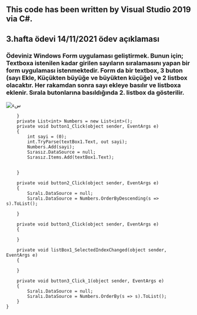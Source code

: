 <h2>This code has been written by Visual Studio 2019 via C#.</h2>

<h2>3.hafta ödevi 14/11/2021 ödev açıklaması</h2><h3>Ödeviniz Windows Form uygulaması geliştirmek. Bunun için; Textboxa istenilen kadar girilen sayıların sıralamasını yapan bir form uygulaması istenmektedir. Form da bir textbox, 3 buton (sayı Ekle, Küçükten büyüğe ve büyükten küçüğe) ve 2 listbox olacaktır. Her rakamdan sonra sayı ekleye basılır ve listboxa eklenir. Sırala butonlarına basıldığında 2. listbox da gösterilir.</h3>

![سء](https://user-images.githubusercontent.com/76546216/137386869-87f514bd-15ac-4e71-aadf-72f135cb7578.PNG)




        }
        private List<int> Numbers = new List<int>();
        private void button1_Click(object sender, EventArgs e)
        {
            int sayi = (0);
            int.TryParse(textBox1.Text, out sayi);
            Numbers.Add(sayi);
            Sırasız.DataSource = null;
            Sırasız.Items.Add(textBox1.Text);


        }

        private void button2_Click(object sender, EventArgs e)
        {
            Sıralı.DataSource = null;
            Sıralı.DataSource = Numbers.OrderByDescending(s => s).ToList();
        
        }

        private void button3_Click(object sender, EventArgs e)
        {
            
        }

        private void listBox1_SelectedIndexChanged(object sender, EventArgs e)
        {

        }

        private void button3_Click_1(object sender, EventArgs e)
        {
            Sıralı.DataSource = null;
            Sıralı.DataSource = Numbers.OrderBy(s => s).ToList();
        }
    }
